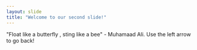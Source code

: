 ```yaml
---
layout: slide
title: "Welcome to our second slide!"
---
```

 "Float like a butterfly , sting like a bee" - Muhamaad Ali.
Use the left arrow to go back!
